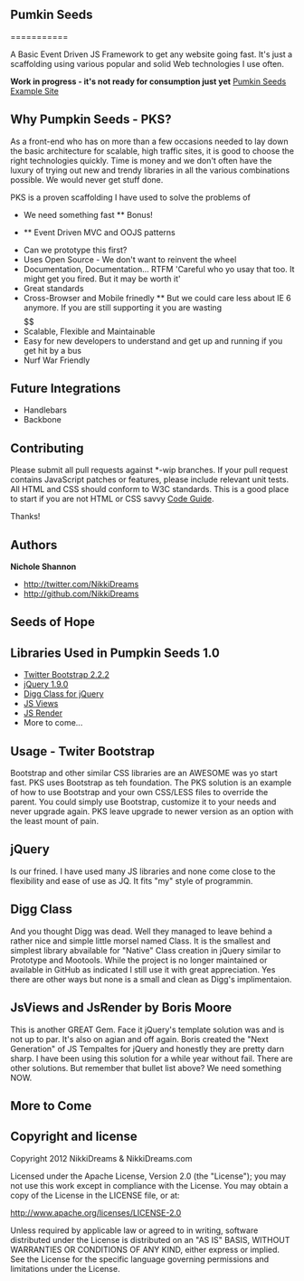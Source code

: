 ## Pumkin Seeds
===========

A Basic Event Driven JS Framework to get any website going fast. It's just a scaffolding using various popular and solid Web technologies I use often.

**Work in progress - it's not ready for consumption just yet**
[Pumkin Seeds Example Site](http://pumpkinseeds.nikkidreams.com)

## Why Pumpkin Seeds - PKS?

As a front-end who has on more than a few occasions needed to lay down the basic architecture for scalable, high traffic sites, it is good to choose the right technologies quickly. Time is money and we don't often have the luxury of trying out new and trendy libraries in all the various combinations possible. We would never get stuff done. 

PKS is a proven scaffolding I have used to solve the problems of
* We need something fast
** Bonus!
+ ** Event Driven MVC and OOJS patterns
* Can we prototype this first? 
* Uses Open Source - We don't want to reinvent the wheel
* Documentation, Documentation... RTFM 'Careful who yo usay that too. It might get you fired. But it may be worth it' 
* Great standards
* Cross-Browser and Mobile frinedly 
** But we could care less about IE 6 anymore. If you are still supporting it you are wasting $$$$$$
* Scalable, Flexible and Maintainable
* Easy for new developers to understand and get up and running if you get hit by a bus
* Nurf War Friendly

## Future Integrations
* Handlebars 
* Backbone


## Contributing

Please submit all pull requests against *-wip branches. If your pull request contains JavaScript patches or features, please include relevant unit tests. All HTML and CSS should conform to W3C standards. This is a good place to start if you are not HTML or CSS savvy [Code Guide](http://www.w3schools.com/).

Thanks!

## Authors

**Nichole Shannon**

+ http://twitter.com/NikkiDreams
+ http://github.com/NikkiDreams


## Seeds of Hope

## Libraries Used in Pumpkin Seeds 1.0
* [Twitter Bootstrap 2.2.2](http://getbootstrap.com)
* [jQuery 1.9.0 ](http://jquery.com/)
* [Digg Class for jQuery](http://code.google.com/p/digg/wiki/Class)
* [JS Views](http://github.com/BorisMoore/jsviews)
* [JS Render](http://github.com/BorisMoore/jsrender)
* More to come...

## Usage - Twiter Bootstrap 

Bootstrap and other similar CSS libraries are an AWESOME was yo start fast. PKS uses Bootstrap as teh foundation. The PKS solution is an example of how to use Bootstrap and your own CSS/LESS files to override the parent. You could simply use Bootstrap, customize it to your needs and never upgrade again. PKS leave upgrade to newer version as an option with the least mount of pain. 

## jQuery

Is our frined. I have used many JS libraries and none come close to the flexibility and ease of use as JQ. It fits "my" style of programmin. 

## Digg Class
And you thought Digg was dead. Well they managed to leave behind a rather nice and simple little morsel named Class. It is the smallest and simplest library abvailable for "Native" Class creation in jQuery similar to Prototype and Mootools. While the project is no longer maintained or available in GitHub as indicated I still use it with great appreciation. Yes there are other ways but none is a small and clean as Digg's implimentaion. 

## JsViews and JsRender by Boris Moore
This is another GREAT Gem. Face it jQuery's template solution was and is not up to par. It's also on agian and off again. Boris created the "Next Generation" of JS Tempaltes for jQuery and honestly they are pretty darn sharp. I have been using this solution for a while year without fail. There are other solutions. But remember that bullet list above? We need something NOW. 

## More to Come


## Copyright and license

Copyright 2012 NikkiDreams & NikkiDreams.com

Licensed under the Apache License, Version 2.0 (the "License");
you may not use this work except in compliance with the License.
You may obtain a copy of the License in the LICENSE file, or at:

   http://www.apache.org/licenses/LICENSE-2.0

Unless required by applicable law or agreed to in writing, software
distributed under the License is distributed on an "AS IS" BASIS,
WITHOUT WARRANTIES OR CONDITIONS OF ANY KIND, either express or implied.
See the License for the specific language governing permissions and
limitations under the License.